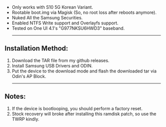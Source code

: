 
- Only works with S10 5G Korean Variant.
- Rootable boot.img via Magisk (So, no root loss after reboots anymore).
- Nuked All the Samsung Securities.
- Enabled NTFS Write support and Overlayfs support.
- Tested on One UI 4.1's "G977NKSU6HWD3" baseband. <hr>
## Installation Method:
01. Download the TAR file from my github releases.
02. Install Samsung USB Drivers and ODIN.
03. Put the device to the download mode and flash the downloaded tar via Odin's AP Block. <hr>
## Notes: 
01. If the device is bootlooping, you should perform a factory reset.
02. Stock recovery will broke after installing this ramdisk patch, so use the TWRP kindly.

